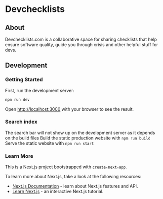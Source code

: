 # Devchecklists

## About

Devchecklists.com is a collaborative space for sharing checklists that help ensure software quality, guide you through crisis and other helpful stuff for devs.

## Development

### Getting Started

First, run the development server:

```bash
npm run dev
```

Open [http://localhost:3000](http://localhost:3000) with your browser to see the result.

### Search index

The search bar will not show up on the development server as it depends on the build files
Build the static production website with `npm run build`
Serve the static website with `npm run start`

### Learn More

This is a [Next.js](https://nextjs.org/) project bootstrapped with [`create-next-app`](https://github.com/vercel/next.js/tree/canary/packages/create-next-app).

To learn more about Next.js, take a look at the following resources:

- [Next.js Documentation](https://nextjs.org/docs) - learn about Next.js features and API.
- [Learn Next.js](https://nextjs.org/learn) - an interactive Next.js tutorial.
